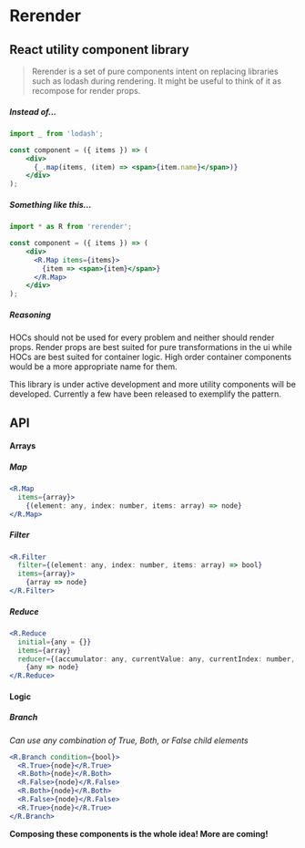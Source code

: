 # Rerender
 
## React utility component library

> Rerender is a set of pure components intent on replacing libraries such as lodash during rendering. It might be useful to think of it as recompose for render props.

##### Instead of...

```jsx harmony
import _ from 'lodash';

const component = ({ items }) => (
    <div>
      {_.map(items, (item) => <span>{item.name}</span>)}
    </div>
);
```
##### Something like this...

```jsx harmony
import * as R from 'rerender';

const component = ({ items }) => (
    <div>
      <R.Map items={items}>
        {item => <span>{item}</span>}
      </R.Map>
    </div>
);
```

##### Reasoning

HOCs should not be used for every problem and neither should render props. Render props are best suited for pure transformations in the ui while HOCs are best suited for container logic. High order container components would be a more appropriate name for them.

This library is under active development and more utility components will be developed. Currently a few have been released to exemplify the pattern.

## API

#### Arrays

##### Map

```jsx harmony
<R.Map 
  items={array}>
    {(element: any, index: number, items: array) => node}
</R.Map> 
```
##### Filter

```jsx harmony
<R.Filter 
  filter={(element: any, index: number, items: array) => bool} 
  items={array}>
    {array => node}
</R.Filter>
```

##### Reduce

```jsx harmony
<R.Reduce 
  initial={any = {}} 
  items={array} 
  reducer={(accumulator: any, currentValue: any, currentIndex: number, items: array) => accumulator: any}>
    {any => node}
</R.Reduce>
```

#### Logic

##### Branch

*Can use any combination of True, Both, or False child elements*

```jsx harmony
<R.Branch condition={bool}>
  <R.True>{node}</R.True>
  <R.Both>{node}</R.Both>
  <R.False>{node}</R.False>
  <R.Both>{node}</R.Both>
  <R.False>{node}</R.False>
  <R.True>{node}</R.True>  
</R.Branch>
```

**Composing these components is the whole idea! More are coming!**

